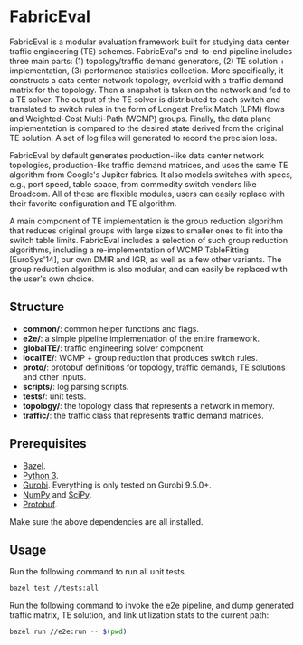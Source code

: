 # FabricEval
FabricEval is a modular evaluation framework built for studying data center
traffic engineering (TE) schemes. FabricEval's end-to-end pipeline includes
three main parts: (1) topology/traffic demand generators, (2) TE solution + implementation,
(3) performance statistics collection.
More specifically, it constructs a data center network topology, overlaid with
a traffic demand matrix for the topology. Then a snapshot is taken on the network
and fed to a TE solver. The output of the TE solver is distributed to each switch
and translated to switch rules in the form of Longest Prefix Match (LPM) flows
and Weighted-Cost Multi-Path (WCMP) groups. Finally, the data plane implementation
is compared to the desired state derived from the original TE solution. A set of
log files will generated to record the precision loss.

FabricEval by default generates production-like data center network topologies,
production-like traffic demand matrices, and uses the same TE algorithm from
Google's Jupiter fabrics. It also models switches with specs, e.g., port speed,
table space, from commodity switch vendors like Broadcom. All of these are
flexible modules, users can easily replace with their favorite configuration and
TE algorithm.

A main component of TE implementation is the group reduction algorithm that
reduces original groups with large sizes to smaller ones to fit into the switch
table limits. FabricEval includes a selection of such group reduction algorithms,
including a re-implementation of WCMP TableFitting \[EuroSys'14\], our own DMIR
and IGR, as well as a few other variants. The group reduction algorithm is also
modular, and can easily be replaced with the user's own choice.

## Structure
* **common/**: common helper functions and flags.
* **e2e/**: a simple pipeline implementation of the entire framework.
* **globalTE/**: traffic engineering solver component.
* **localTE/**: WCMP + group reduction that produces switch rules.
* **proto/**: protobuf definitions for topology, traffic demands, TE solutions and other inputs.
* **scripts/**: log parsing scripts.
* **tests/**: unit tests.
* **topology/**: the topology class that represents a network in memory.
* **traffic/**: the traffic class that represents traffic demand matrices.

## Prerequisites
* [Bazel](https://docs.bazel.build/install.html).
* [Python 3](https://www.python.org/downloads/).
* [Gurobi](https://www.gurobi.com/). Everything is only tested on Gurobi 9.5.0+.
* [NumPy](https://numpy.org/) and [SciPy](https://scipy.org/).
* [Protobuf](https://developers.google.com/protocol-buffers).

Make sure the above dependencies are all installed.

## Usage
Run the following command to run all unit tests.
```bash
bazel test //tests:all
```
Run the following command to invoke the e2e pipeline, and dump generated traffic matrix,
TE solution, and link utilization stats to the current path:
```bash
bazel run //e2e:run -- $(pwd)
```
